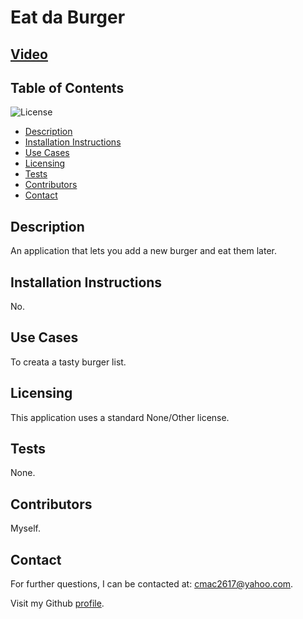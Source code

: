 # Eat da Burger
  ## [Video](https://drive.google.com/file/d/1Tapyo16H_NaJi0f9T15WtiNuZEdCkiie/view)

  ## Table of Contents
  ![License](https://img.shields.io/badge/None-No%20License-lightgrey)
  * [Description](#Description)
  * [Installation Instructions](#Installation)
  * [Use Cases]("#Usage")
  * [Licensing](#Licensing)
  * [Tests](#Tests)
  * [Contributors](#Contributors)
  * [Contact](#Contact)
  
  ## Description
  An application that lets you add a new burger and eat them later.
  ## Installation Instructions
  No.

  ## Use Cases
  To creata a tasty burger list.

  ## Licensing
  This application uses a standard None/Other license.

  ## Tests
  None.

  ## Contributors
  Myself.

  ## Contact
  For further questions, I can be contacted at: cmac2617@yahoo.com.

  Visit my Github [profile](http://www.github.com/cmac2617).
